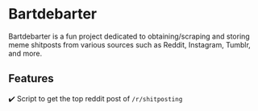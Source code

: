 # Bartdebarter

Bartdebarter is a fun project dedicated to obtaining/scraping and storing meme shitposts from various sources such as Reddit, Instagram, Tumblr, and more.

## Features
✔️ Script to get the top reddit post of `/r/shitposting`
